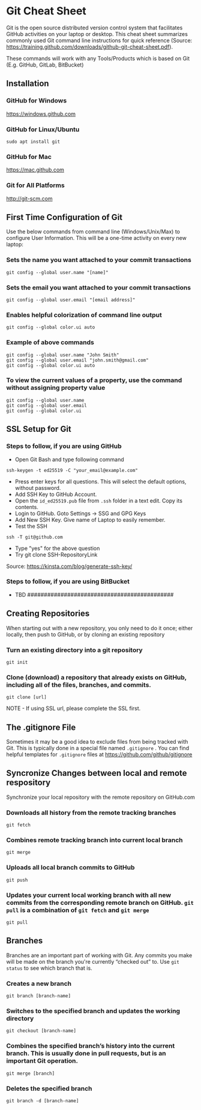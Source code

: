 # Git Cheat Sheet

Git is the open source distributed version control system that facilitates GitHub activities on your laptop or desktop. This cheat sheet summarizes commonly used Git command line instructions for quick reference (Source: https://training.github.com/downloads/github-git-cheat-sheet.pdf).  

These commands will work with any Tools/Products which is based on Git (E.g. GitHub, GitLab, BitBucket)

## Installation
### GitHub for Windows
https://windows.github.com
### GitHub for Linux/Ubuntu
`sudo apt install git`
### GitHub for Mac
https://mac.github.com
### Git for All Platforms
http://git-scm.com

## First Time Configuration of Git
Use the below commands from command line (Windows/Unix/Max) to configure User Information. This will be a one-time activity on every new laptop: 
### Sets the name you want attached to your commit transactions 
`git config --global user.name "[name]"`
### Sets the email you want attached to your commit transactions 
`git config --global user.email "[email address]"`
### Enables helpful colorization of command line output 
`git config --global color.ui auto`

### Example of above commands
```
git config --global user.name "John Smith"
git config --global user.email "john.smith@gmail.com"
git config --global color.ui auto
```

### To view the current values of a property, use the command without assigning property value
```
git config --global user.name
git config --global user.email
git config --global color.ui
```

## SSL Setup for Git
### Steps to follow, if you are using GitHub
- Open Git Bash and type following command
```
ssh-keygen -t ed25519 -C "your_email@example.com"
```
- Press enter keys for all questions. This will select the default options, without password.
- Add SSH Key to GitHub Account.
- Open the `id_ed25519.pub` file from `.ssh` folder in a text edit.  Copy its contents.
- Login to GitHub. Goto Settings -> SSG and GPG Keys
- Add New SSH Key.  Give name of Laptop to easily remember.
- Test the SSH 
```
ssh -T git@github.com
```
- Type "yes" for the above question
- Try git clone SSH-RepositoryLink

Source: https://kinsta.com/blog/generate-ssh-key/


### Steps to follow, if you are using BitBucket
- TBD ############################################


## Creating Repositories 
When starting out with a new repository, you only need to do it once; either locally, then push to GitHub, or by cloning an existing repository
### Turn an existing directory into a git repository
`git init`
### Clone (download) a repository that already exists on GitHub, including all of the files, branches, and commits. 
`git clone [url]`

NOTE - If using SSL url, please complete the SSL first.

## The .gitignore File 
Sometimes it may be a good idea to exclude files from being tracked with Git. This is typically done in a special file named `.gitignore` . You can find helpful templates for `.gitignore` files at https://github.com/github/gitignore

## Syncronize Changes between local and remote respository
Synchronize your local repository with the remote repository on GitHub.com
### Downloads all history from the remote tracking branches
`git fetch`
### Combines remote tracking branch into current local branch
`git merge`
### Uploads all local branch commits to GitHub
`git push`
### Updates your current local working branch with all new commits from the corresponding remote branch on GitHub. `git pull` is a combination of `git fetch` and `git merge`
`git pull`

## Branches 
Branches are an important part of working with Git. Any commits you make will be made on the branch you're currently “checked out” to. Use `git status` to see which branch that is.
### Creates a new branch
`git branch [branch-name]`
### Switches to the specified branch and updates the working directory
`git checkout [branch-name]`
### Combines the specified branch’s history into the current branch. This is usually done in pull requests, but is an important Git operation.
`git merge [branch]`
### Deletes the specified branch
`git branch -d [branch-name]`


